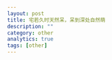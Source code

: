 ```yaml
---
layout: post
title: 宅若久时天然呆，呆到深处自然萌
description: ""
category: other
analytics: true
tags: [other]
---
```



